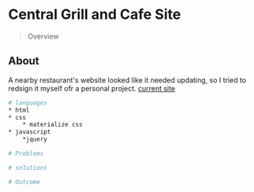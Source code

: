 # Central Grill and Cafe Site
> Overview

## About
A nearby restaurant's website looked like it needed updating, so I tried to redsign it myself ofr a personal project. [current site](http://centralgrillandcoffeehouse.com/#catering-expertise)

``` bash
# languages
* html
* css
    * materialize css
* javascript
    *jquery

# Problems

# solutions

# Outcome

```